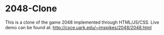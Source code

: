# 2048-Clone
This is a clone of the game 2048 implemented through HTML/JS/CSS. Live demo can be found at: http://csce.uark.edu/~jmspikes/2048/2048.html
